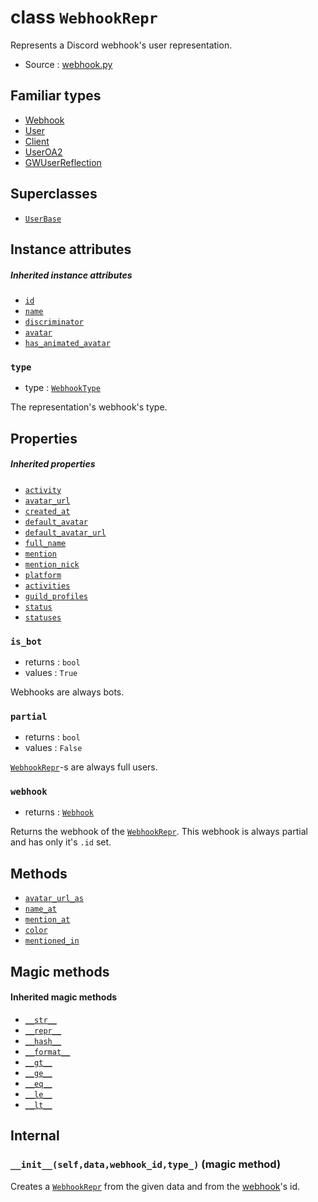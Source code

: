 # class `WebhookRepr`

Represents a Discord webhook's user representation.

- Source : [webhook.py](https://github.com/HuyaneMatsu/hata/blob/master/hata/webhook.py)

## Familiar types

- [Webhook](Webhook.md)
- [User](User.md)
- [Client](Client.md)
- [UserOA2](UserOA2.md)
- [GWUserReflection](GWUserReflection.md)

## Superclasses

- [`UserBase`](UserBase.md)

## Instance attributes

##### Inherited instance attributes

- [`id`](UserBase.md#id)
- [`name`](UserBase.md#name)
- [`discriminator`](UserBase.md#discriminator)
- [`avatar`](UserBase.md#avatar)
- [`has_animated_avatar`](UserBase.md#has_animated_avatar)

### `type`

- type : [`WebhookType`](WebhookType.md)

The representation's webhook's type.

## Properties

##### Inherited properties

- [`activity`](UserBase.md#activity)
- [`avatar_url`](UserBase.md#avatar_url)
- [`created_at`](UserBase.md#created_at)
- [`default_avatar`](UserBase.md#default_avatar)
- [`default_avatar_url`](UserBase.md#default_avatar_url)
- [`full_name`](UserBase.md#full_name)
- [`mention`](UserBase.md#mention)
- [`mention_nick`](UserBase.md#mention_nick)
- [`platform`](UserBase.md#platform)
- [`activities`](UserBase.md#activities)
- [`guild_profiles`](UserBase.md#guild_profiles)
- [`status`](UserBase.md#status)
- [`statuses`](UserBase.md#statuses)

### `is_bot`

- returns : `bool`
- values : `True`

Webhooks are always bots.

### `partial`

- returns : `bool`
- values : `False`

[`WebhookRepr`](WebhookRepr.md)-s are always full users.

### `webhook`

- returns : [`Webhook`](Webhook.md)

Returns the webhook of the [`WebhookRepr`](WebhookRepr.md). This webhook is
always partial and has only it's `.id` set.

## Methods

- [`avatar_url_as`](UserBase.md#avatar_url_asselfextnonesizenone)
- [`name_at`](UserBase.md#name_atselfguild)
- [`mention_at`](UserBase.md#mention_atselfguild)
- [`color`](UserBase.md#colorselfguild)
- [`mentioned_in`](UserBase.md#mentioned_inselfmessage)

## Magic methods

#### Inherited magic methods

- [`__str__`](UserBase.md#__str__self)
- [`__repr__`](UserBase.md#__repr__self)
- [`__hash__`](UserBase.md#__hash__self)
- [`__format__`](UserBase.md#__format__selfcode)
- [`__gt__`](UserBase.md#__gt__-__ge__-__eq__-__ne__-__le__-__lt__)
- [`__ge__`](UserBase.md#__gt__-__ge__-__eq__-__ne__-__le__-__lt__)
- [`__eq__`](UserBase.md#__gt__-__ge__-__eq__-__ne__-__le__-__lt__)
- [`__le__`](UserBase.md#__gt__-__ge__-__eq__-__ne__-__le__-__lt__)
- [`__lt__`](UserBase.md#__gt__-__ge__-__eq__-__ne__-__le__-__lt__)

## Internal

### `__init__(self,data,webhook_id,type_)` (magic method)

Creates a [`WebhookRepr`](WebhookRepr.md) from the given data and from the
[webhook](Webhook.md)'s id.
